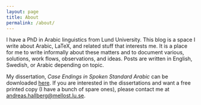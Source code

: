 ```yaml
---
layout: page
title: About
permalink: /about/
---
```


I have a PhD in Arabic linguistics from Lund University. This blog is a space I write about Arabic, LaTeX, and related stuff that interests me. It is a place for me to write informally about these matters and to document various, solutions, work flows, observations, and ideas. Posts are written in English, Swedish, or Arabic depending on topic.

My dissertation, *Case Endings in Spoken Standard Arabic* can be downloaded [here](https://lup.lub.lu.se/search/ws/files/3772169/8852155.pdf). If you are interested in the dissertations and want a free printed copy (I have a bunch of spare ones), please contact me at [andreas.hallberg@mellost.lu.se](mailto:andreas.hallberg@mellost.lu.se).
